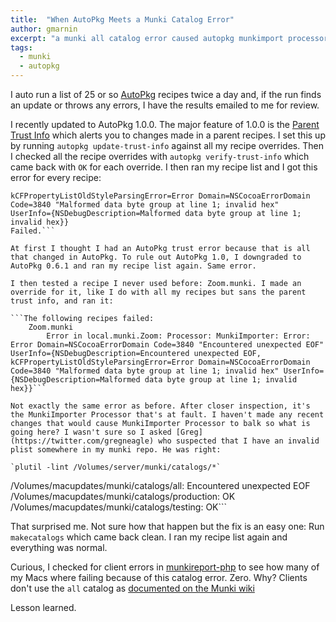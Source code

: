 ```yaml
---
title:  "When AutoPkg Meets a Munki Catalog Error"
author: gmarnin
excerpt: "a munki all catalog error caused autopkg munkimport processor error"
tags:
  - munki
  - autopkg
---
```



I auto run a list of 25 or so [AutoPkg](https://github.com/autopkg/autopkg) recipes twice a day and, if the run finds an update or throws any errors, I have the results emailed to me for review.

I recently updated to AutoPkg 1.0.0. The major feature of 1.0.0 is the [Parent Trust Info](https://github.com/autopkg/autopkg/wiki/AutoPkg-and-recipe-parent-trust-info)  which alerts you to changes made in a parent recipes. I set this up by running `autopkg update-trust-info` against all my recipe overrides. Then I checked all the recipe overrides with `autopkg verify-trust-info` which came back with `OK` for each override. I then ran my recipe list and I got this error for every recipe:

```Error Domain=NSCocoaErrorDomain Code=3840 "Encountered unexpected EOF" UserInfo={NSDebugDescription=Encountered unexpected EOF,
kCFPropertyListOldStyleParsingError=Error Domain=NSCocoaErrorDomain Code=3840 "Malformed data byte group at line 1; invalid hex"
UserInfo={NSDebugDescription=Malformed data byte group at line 1; invalid hex}}
Failed.```

At first I thought I had an AutoPkg trust error because that is all that changed in AutoPkg. To rule out AutoPkg 1.0, I downgraded to AutoPkg 0.6.1 and ran my recipe list again. Same error.

I then tested a recipe I never used before: Zoom.munki. I made an override for it, like I do with all my recipes but sans the parent trust info, and ran it:

```The following recipes failed:
    Zoom.munki
        Error in local.munki.Zoom: Processor: MunkiImporter: Error: Error Domain=NSCocoaErrorDomain Code=3840 "Encountered unexpected EOF" UserInfo={NSDebugDescription=Encountered unexpected EOF, kCFPropertyListOldStyleParsingError=Error Domain=NSCocoaErrorDomain Code=3840 "Malformed data byte group at line 1; invalid hex" UserInfo={NSDebugDescription=Malformed data byte group at line 1; invalid hex}}```

Not exactly the same error as before. After closer inspection, it's the MunkiImporter Processor that's at fault. I haven't made any recent changes that would cause MunkiImporter Processor to balk so what is going here? I wasn't sure so I asked [Greg](https://twitter.com/gregneagle) who suspected that I have an invalid plist somewhere in my munki repo. He was right:

`plutil -lint /Volumes/server/munki/catalogs/*`
```
/Volumes/macupdates/munki/catalogs/all: Encountered unexpected EOF
/Volumes/macupdates/munki/catalogs/production: OK
/Volumes/macupdates/munki/catalogs/testing: OK```

That surprised me. Not sure how that happen but the fix is an easy one: Run `makecatalogs` which came back clean. I ran my recipe list again and everything was normal.

Curious, I checked for client errors in [munkireport-php](https://github.com/munkireport/munkireport-php) to see how many of my Macs where failing because of this catalog error. Zero. Why? Clients don't use the `all` catalog as [documented on the Munki wiki](https://github.com/munki/munki/wiki/Using-Munki-Catalogs#catalog-naming)

Lesson learned.

